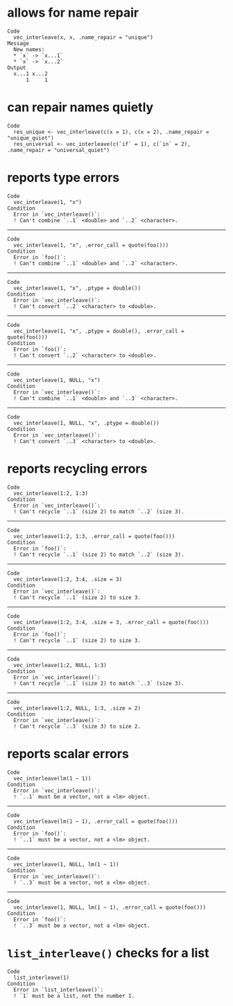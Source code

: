 # allows for name repair

    Code
      vec_interleave(x, x, .name_repair = "unique")
    Message
      New names:
      * `x` -> `x...1`
      * `x` -> `x...2`
    Output
      x...1 x...2 
          1     1 

# can repair names quietly

    Code
      res_unique <- vec_interleave(c(x = 1), c(x = 2), .name_repair = "unique_quiet")
      res_universal <- vec_interleave(c(`if` = 1), c(`in` = 2), .name_repair = "universal_quiet")

# reports type errors

    Code
      vec_interleave(1, "x")
    Condition
      Error in `vec_interleave()`:
      ! Can't combine `..1` <double> and `..2` <character>.

---

    Code
      vec_interleave(1, "x", .error_call = quote(foo()))
    Condition
      Error in `foo()`:
      ! Can't combine `..1` <double> and `..2` <character>.

---

    Code
      vec_interleave(1, "x", .ptype = double())
    Condition
      Error in `vec_interleave()`:
      ! Can't convert `..2` <character> to <double>.

---

    Code
      vec_interleave(1, "x", .ptype = double(), .error_call = quote(foo()))
    Condition
      Error in `foo()`:
      ! Can't convert `..2` <character> to <double>.

---

    Code
      vec_interleave(1, NULL, "x")
    Condition
      Error in `vec_interleave()`:
      ! Can't combine `..1` <double> and `..3` <character>.

---

    Code
      vec_interleave(1, NULL, "x", .ptype = double())
    Condition
      Error in `vec_interleave()`:
      ! Can't convert `..3` <character> to <double>.

# reports recycling errors

    Code
      vec_interleave(1:2, 1:3)
    Condition
      Error in `vec_interleave()`:
      ! Can't recycle `..1` (size 2) to match `..2` (size 3).

---

    Code
      vec_interleave(1:2, 1:3, .error_call = quote(foo()))
    Condition
      Error in `foo()`:
      ! Can't recycle `..1` (size 2) to match `..2` (size 3).

---

    Code
      vec_interleave(1:2, 3:4, .size = 3)
    Condition
      Error in `vec_interleave()`:
      ! Can't recycle `..1` (size 2) to size 3.

---

    Code
      vec_interleave(1:2, 3:4, .size = 3, .error_call = quote(foo()))
    Condition
      Error in `foo()`:
      ! Can't recycle `..1` (size 2) to size 3.

---

    Code
      vec_interleave(1:2, NULL, 1:3)
    Condition
      Error in `vec_interleave()`:
      ! Can't recycle `..1` (size 2) to match `..3` (size 3).

---

    Code
      vec_interleave(1:2, NULL, 1:3, .size = 2)
    Condition
      Error in `vec_interleave()`:
      ! Can't recycle `..3` (size 3) to size 2.

# reports scalar errors

    Code
      vec_interleave(lm(1 ~ 1))
    Condition
      Error in `vec_interleave()`:
      ! `..1` must be a vector, not a <lm> object.

---

    Code
      vec_interleave(lm(1 ~ 1), .error_call = quote(foo()))
    Condition
      Error in `foo()`:
      ! `..1` must be a vector, not a <lm> object.

---

    Code
      vec_interleave(1, NULL, lm(1 ~ 1))
    Condition
      Error in `vec_interleave()`:
      ! `..3` must be a vector, not a <lm> object.

---

    Code
      vec_interleave(1, NULL, lm(1 ~ 1), .error_call = quote(foo()))
    Condition
      Error in `foo()`:
      ! `..3` must be a vector, not a <lm> object.

# `list_interleave()` checks for a list

    Code
      list_interleave(1)
    Condition
      Error in `list_interleave()`:
      ! `1` must be a list, not the number 1.


